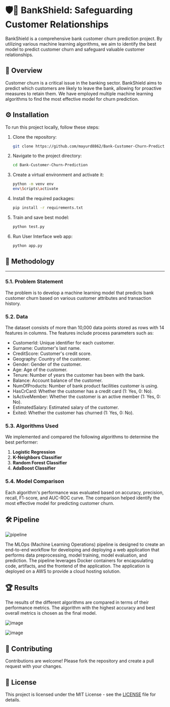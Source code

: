 # 🛡️🏦 BankShield: Safeguarding Customer Relationships 

BankShield is a comprehensive bank customer churn prediction project. By utilizing various machine learning algorithms, we aim to identify the best model to predict customer churn and safeguard valuable customer relationships.

## 🏁 Overview 
Customer churn is a critical issue in the banking sector. BankShield aims to predict which customers are likely to leave the bank, allowing for proactive measures to retain them. We have employed multiple machine learning algorithms to find the most effective model for churn prediction.

## ⚙️ Installation 
To run this project locally, follow these steps:

1. Clone the repository:
    ```bash
    git clone https://github.com/mayurd8862/Bank-Customer-Churn-Prediction.git
    ```
2. Navigate to the project directory:
    ```bash
    cd Bank-Customer-Churn-Prediction
    ```
3. Create a virtual environment and activate it:
    ```bash
    python -m venv env
    env\Scripts\activate
    ```
4. Install the required packages:
    ```bash
    pip install -r requirements.txt
    ```
5. Train and save best model:
    ```bash
    python test.py
    ```
5. Run User Interface web app:
    ```bash
    python app.py
    ```

## 🔬 Methodology
---
### 5.1. Problem Statement

The problem is to develop a machine learning model that predicts bank customer churn based on various customer attributes and transaction history.

### 5.2. Data

The dataset consists of more than 10,000 data points stored as rows with 14 features in columns. The features include process parameters such as:

- CustomerId: Unique identifier for each customer.
- Surname: Customer's last name.
- CreditScore: Customer's credit score.
- Geography: Country of the customer.
- Gender: Gender of the customer.
- Age: Age of the customer.
- Tenure: Number of years the customer has been with the bank.
- Balance: Account balance of the customer.
- NumOfProducts: Number of bank product facilities customer is using.
- HasCrCard: Whether the customer has a credit card (1: Yes, 0: No).
- IsActiveMember: Whether the customer is an active member (1: Yes, 0: No).
- EstimatedSalary: Estimated salary of the customer.
- Exited: Whether the customer has churned (1: Yes, 0: No).


### 5.3. Algorithms Used 
We implemented and compared the following algorithms to determine the best performer:
1. **Logistic Regression**
2. **K-Neighbors Classifier**
3. **Random Forest Classifier**
4. **AdaBoost Classifier**

### 5.4. Model Comparison 
Each algorithm's performance was evaluated based on accuracy, precision, recall, F1-score, and AUC-ROC curve. The comparison helped identify the most effective model for predicting customer churn.

## 🛠️ Pipeline 
![pipeline](https://github.com/mayurd8862/Bank-Customer-Churn-Prediction/assets/113239727/a13cef81-8a2d-42a0-820b-4aaf11e1f13e)

The MLOps (Machine Learning Operations) pipeline is designed to create an end-to-end workflow for developing and deploying a web application that performs data preprocessing, model training, model evaluation, and prediction. The pipeline leverages Docker containers for encapsulating code, artifacts, and the frontend of the application. The application is deployed on a AWS to provide a cloud hosting solution.

## 🏆 Results 
The results of the different algorithms are compared in terms of their performance metrics. The algorithm with the highest accuracy and best overall metrics is chosen as the final model.

![image](https://github.com/mayurd8862/Bank-Customer-Churn-Prediction/assets/113239727/56b06d9c-45ee-46ab-a42a-a80c2ce7d2fe)

![image](https://github.com/mayurd8862/Bank-Customer-Churn-Prediction/assets/113239727/50fbd851-8f52-483c-9ac4-b747c23cdea5)


## 🤝 Contributing 
Contributions are welcome! Please fork the repository and create a pull request with your changes.

## 📜 License 
This project is licensed under the MIT License - see the [LICENSE](LICENSE) file for details.
